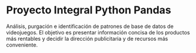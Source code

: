 # Proyecto Integral Python Pandas

Análisis, purgación e identificación de patrones de base de datos de videojuegos. El objetivo es presentar información concisa de los productos más rentables y decidir la dirección publicitaria
y de recursos más conveniente.
